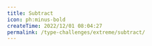 ```yaml
---
title: Subtract
icon: ph:minus-bold
createTime: 2022/12/01 08:04:27
permalink: /type-challenges/extreme/subtract/
---
```

